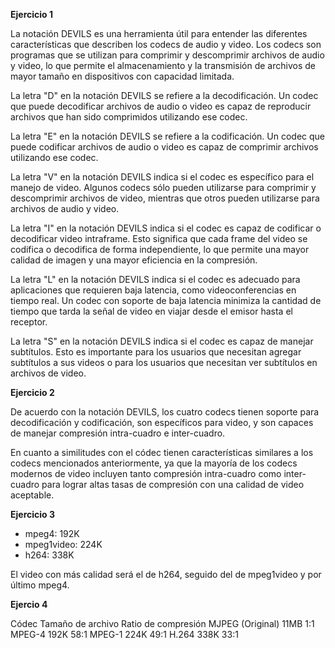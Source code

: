 **Ejercicio 1**

La notación DEVILS es una herramienta útil para entender las diferentes características que describen los codecs de audio y video. Los codecs son programas que se utilizan para comprimir y descomprimir archivos de audio y video, lo que permite el almacenamiento y la transmisión de archivos de mayor tamaño en dispositivos con capacidad limitada.

La letra "D" en la notación DEVILS se refiere a la decodificación. Un codec que puede decodificar archivos de audio o video es capaz de reproducir archivos que han sido comprimidos utilizando ese codec.

La letra "E" en la notación DEVILS se refiere a la codificación. Un codec que puede codificar archivos de audio o video es capaz de comprimir archivos utilizando ese codec.

La letra "V" en la notación DEVILS indica si el codec es específico para el manejo de video. Algunos codecs sólo pueden utilizarse para comprimir y descomprimir archivos de video, mientras que otros pueden utilizarse para archivos de audio y video.

La letra "I" en la notación DEVILS indica si el codec es capaz de codificar o decodificar video intraframe. Esto significa que cada frame del video se codifica o decodifica de forma independiente, lo que permite una mayor calidad de imagen y una mayor eficiencia en la compresión.

La letra "L" en la notación DEVILS indica si el codec es adecuado para aplicaciones que requieren baja latencia, como videoconferencias en tiempo real. Un codec con soporte de baja latencia minimiza la cantidad de tiempo que tarda la señal de video en viajar desde el emisor hasta el receptor.

La letra "S" en la notación DEVILS indica si el codec es capaz de manejar subtítulos. Esto es importante para los usuarios que necesitan agregar subtítulos a sus videos o para los usuarios que necesitan ver subtítulos en archivos de video.

**Ejercicio  2**

De acuerdo con la notación DEVILS, los cuatro codecs tienen soporte para decodificación y codificación, son específicos para video, y son capaces de manejar compresión intra-cuadro e inter-cuadro.

En cuanto a similitudes con el códec tienen características similares a los codecs mencionados anteriormente, ya que la mayoría de los codecs modernos de video incluyen tanto compresión intra-cuadro como inter-cuadro para lograr altas tasas de compresión con una calidad de video aceptable.

**Ejercicio 3**

- mpeg4: 192K
- mpeg1video: 224K
- h264: 338K

El video con más calidad será el de h264, seguido 
del de mpeg1video y por último mpeg4.

**Ejercio 4**

Códec	    Tamaño de archivo	    Ratio de compresión
MJPEG (Original)	11MB	1:1
MPEG-4	192K	58:1
MPEG-1	224K	49:1
H.264	338K	33:1

